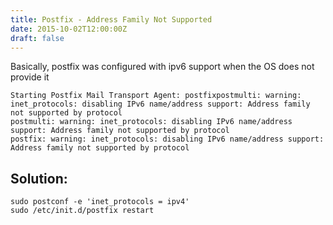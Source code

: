 ```yaml
---
title: Postfix - Address Family Not Supported
date: 2015-10-02T12:00:00Z
draft: false
---
```

Basically, postfix was configured with ipv6 support when the OS does not provide
it

    Starting Postfix Mail Transport Agent: postfixpostmulti: warning:
    inet_protocols: disabling IPv6 name/address support: Address family not supported by protocol
    postmulti: warning: inet_protocols: disabling IPv6 name/address support: Address family not supported by protocol
    postfix: warning: inet_protocols: disabling IPv6 name/address support: Address family not supported by protocol

## Solution:

    sudo postconf -e 'inet_protocols = ipv4'
    sudo /etc/init.d/postfix restart

